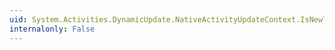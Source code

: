 ```yaml
---
uid: System.Activities.DynamicUpdate.NativeActivityUpdateContext.IsNewlyAdded(System.Activities.Activity)
internalonly: False
---
```

